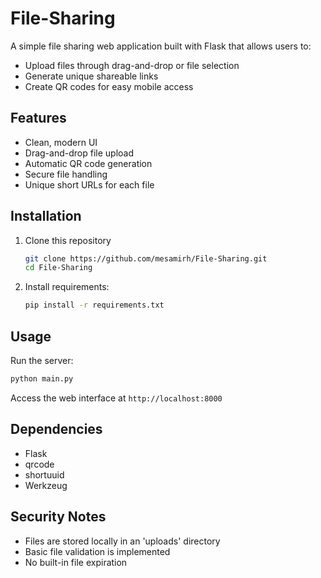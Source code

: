 # File-Sharing

A simple file sharing web application built with Flask that allows users to:

- Upload files through drag-and-drop or file selection
- Generate unique shareable links
- Create QR codes for easy mobile access

## Features

- Clean, modern UI
- Drag-and-drop file upload
- Automatic QR code generation
- Secure file handling
- Unique short URLs for each file

## Installation

1. Clone this repository
   ```bash
   git clone https://github.com/mesamirh/File-Sharing.git
   cd File-Sharing
   ```
2. Install requirements:

   ```bash
   pip install -r requirements.txt
   ```

## Usage

Run the server:

```bash
python main.py
```

Access the web interface at `http://localhost:8000`

## Dependencies

- Flask
- qrcode
- shortuuid
- Werkzeug

## Security Notes

- Files are stored locally in an 'uploads' directory
- Basic file validation is implemented
- No built-in file expiration
